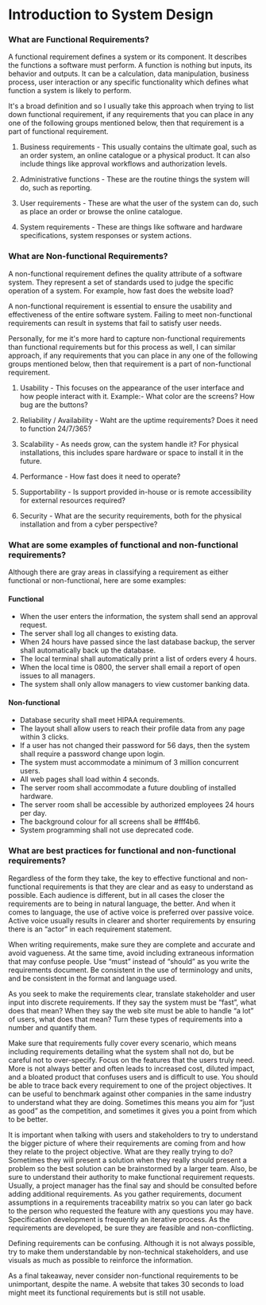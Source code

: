 # Introduction to System Design

### What are Functional Requirements?

A functional requirement defines a system or its component. It describes the functions a software must perform. A function is nothing but inputs, its behavior and outputs. It can be a calculation, data manipulation, business process, user interaction or any specific functionality which defines what function a system is likely to perform. 

It's a broad definition and so I usually take this approach when trying to list down functional requirement, if any requirements that you can place in any one of the following groups mentioned below, then that requirement is a part of functional requirement. 

1. Business requirements - This usually contains the ultimate goal, such as an order system, an online catalogue or a physical product. It can also include things like approval workflows and authorization levels. 

2. Administrative functions - These are the routine things the system will do, such as reporting. 

3. User requirements - These are what the user of the system can do, such as place an order or browse the online catalogue. 

4. System requirements - These are things like software and hardware specifications, system responses or system actions. 

### What are Non-functional Requirements?

A non-functional requirement defines the quality attribute of a software system. They represent a set of standards used to judge the specific operation of a system. For example, how fast does the website load?

A non-functional requirement is essential to ensure the usability and effectiveness of the entire software system. Failing to meet non-functional requirements can result in systems that fail to satisfy user needs.

Personally, for me it's more hard to capture non-functional requirements than functional requirements but for this process as well, I can similar approach, if any requirements that you can place in any one of the following groups mentioned below, then that requirement is a part of non-functional requirement. 

1. Usability - This focuses on the appearance of the user interface and how people interact with it. Example:-  What color are the screens? How bug are the buttons?

2. Reliability / Availability - Waht are the uptime requirements? Does it need to function 24/7/365?

3. Scalability - As needs grow, can the system handle it? For physical installations, this includes spare hardware or space to install it in the future. 

4. Performance - How fast does it need to operate?

5. Supportability - Is support provided in-house or is remote accessibility for external resources required?

6. Security - What are the security requirements, both for the physical installation and from a cyber perspective?


### What are some examples of functional and non-functional requirements?

Although there are gray areas in classifying a requirement as either functional or non-functional, here are some examples:

#### Functional

- When the user enters the information, the system shall send an approval request.
- The server shall log all changes to existing data.
- When 24 hours have passed since the last database backup, the server shall automatically back up the database.
- The local terminal shall automatically print a list of orders every 4 hours.
- When the local time is 0800, the server shall email a report of open issues to all managers.
- The system shall only allow managers to view customer banking data.


#### Non-functional

- Database security shall meet HIPAA requirements.
- The layout shall allow users to reach their profile data from any page within 3 clicks.
- If a user has not changed their password for 56 days, then the system shall require a password change upon login.
- The system must accommodate a minimum of 3 million concurrent users.
- All web pages shall load within 4 seconds.
- The server room shall accommodate a future doubling of installed hardware.
- The server room shall be accessible by authorized employees 24 hours per day.
- The background colour for all screens shall be #fff4b6.
- System programming shall not use deprecated code.


### What are best practices for functional and non-functional requirements?

Regardless of the form they take, the key to effective functional and non-functional requirements is that they are clear and as easy to understand as possible. Each audience is different, but in all cases the closer the requirements are to being in natural language, the better. And when it comes to language, the use of active voice is preferred over passive voice. Active voice usually results in clearer and shorter requirements by ensuring there is an “actor” in each requirement statement.

When writing requirements, make sure they are complete and accurate and avoid vagueness. At the same time, avoid including extraneous information that may confuse people. Use “must” instead of “should” as you write the requirements document. Be consistent in the use of terminology and units, and be consistent in the format and language used.

As you seek to make the requirements clear, translate stakeholder and user input into discrete requirements. If they say the system must be “fast”, what does that mean? When they say the web site must be able to handle “a lot” of users, what does that mean? Turn these types of requirements into a number and quantify them.

Make sure that requirements fully cover every scenario, which means including requirements detailing what the system shall not do, but be careful not to over-specify. Focus on the features that the users truly need. More is not always better and often leads to increased cost, diluted impact, and a bloated product that confuses users and is difficult to use. You should be able to trace back every requirement to one of the project objectives. It can be useful to benchmark against other companies in the same industry to understand what they are doing. Sometimes this means you aim for “just as good” as the competition, and sometimes it gives you a point from which to be better.

It is important when talking with users and stakeholders to try to understand the bigger picture of where their requirements are coming from and how they relate to the project objective. What are they really trying to do? Sometimes they will present a solution when they really should present a problem so the best solution can be brainstormed by a larger team. Also, be sure to understand their authority to make functional requirement requests. Usually, a project manager has the final say and should be consulted before adding additional requirements. As you gather requirements, document assumptions in a requirements traceability matrix so you can later go back to the person who requested the feature with any questions you may have. Specification development is frequently an iterative process. As the requirements are developed, be sure they are feasible and non-conflicting.

Defining requirements can be confusing. Although it is not always possible, try to make them understandable by non-technical stakeholders, and use visuals as much as possible to reinforce the information.

As a final takeaway, never consider non-functional requirements to be unimportant, despite the name. A website that takes 30 seconds to load might meet its functional requirements but is still not usable.